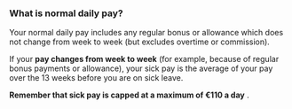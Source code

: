 ###  What is normal daily pay?

Your normal daily pay includes any regular bonus or allowance which does not
change from week to week (but excludes overtime or commission).

If your **pay changes from week to week** (for example, because of regular
bonus payments or allowance), your sick pay is the average of your pay over
the 13 weeks before you are on sick leave.

**Remember that sick pay is capped at a maximum of €110 a day** .

